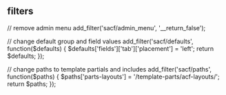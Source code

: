 ## filters

// remove admin menu
add_filter('sacf/admin_menu', '__return_false');

// change default group and field values
add_filter('sacf/defaults', function($defaults) {
    $defaults['fields']['tab']['placement'] = 'left';
    return $defaults;
});

// change paths to template partials and includes
add_filter('sacf/paths', function($paths) {
    $paths['parts-layouts'] = '/template-parts/acf-layouts/';
    return $paths;
});
